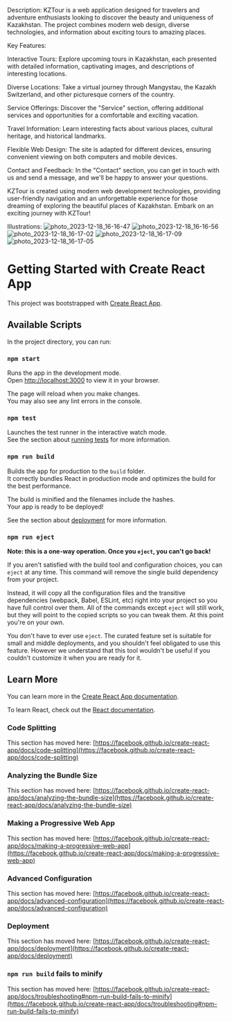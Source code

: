 Description:
KZTour is a web application designed for travelers and adventure enthusiasts looking to discover the beauty and uniqueness of Kazakhstan. The project combines modern web design, diverse technologies, and information about exciting tours to amazing places.

Key Features:

Interactive Tours: Explore upcoming tours in Kazakhstan, each presented with detailed information, captivating images, and descriptions of interesting locations.

Diverse Locations: Take a virtual journey through Mangystau, the Kazakh Switzerland, and other picturesque corners of the country.

Service Offerings: Discover the "Service" section, offering additional services and opportunities for a comfortable and exciting vacation.

Travel Information: Learn interesting facts about various places, cultural heritage, and historical landmarks.

Flexible Web Design: The site is adapted for different devices, ensuring convenient viewing on both computers and mobile devices.

Contact and Feedback: In the "Contact" section, you can get in touch with us and send a message, and we'll be happy to answer your questions.

KZTour is created using modern web development technologies, providing user-friendly navigation and an unforgettable experience for those dreaming of exploring the beautiful places of Kazakhstan. Embark on an exciting journey with KZTour!

Illustrations:
![photo_2023-12-18_16-16-47](https://github.com/UteuliZ/KZ-Tour-project/assets/153912869/f7d863d2-60ca-4714-b39c-b79c4d877402)
![photo_2023-12-18_16-16-56](https://github.com/UteuliZ/KZ-Tour-project/assets/153912869/5ae7e0c4-a00a-45f7-ab74-739983bed010)
![photo_2023-12-18_16-17-02](https://github.com/UteuliZ/KZ-Tour-project/assets/153912869/f1296c27-0eb4-43ef-aab0-600b785ee32d)
![photo_2023-12-18_16-17-09](https://github.com/UteuliZ/KZ-Tour-project/assets/153912869/962ba3d6-7315-4146-90b0-ec9032fa186c)
![photo_2023-12-18_16-17-05](https://github.com/UteuliZ/KZ-Tour-project/assets/153912869/e42a9949-0fd0-42b1-915d-344b306283f4)

# Getting Started with Create React App

This project was bootstrapped with [Create React App](https://github.com/facebook/create-react-app).

## Available Scripts

In the project directory, you can run:

### `npm start`

Runs the app in the development mode.\
Open [http://localhost:3000](http://localhost:3000) to view it in your browser.

The page will reload when you make changes.\
You may also see any lint errors in the console.

### `npm test`

Launches the test runner in the interactive watch mode.\
See the section about [running tests](https://facebook.github.io/create-react-app/docs/running-tests) for more information.

### `npm run build`

Builds the app for production to the `build` folder.\
It correctly bundles React in production mode and optimizes the build for the best performance.

The build is minified and the filenames include the hashes.\
Your app is ready to be deployed!

See the section about [deployment](https://facebook.github.io/create-react-app/docs/deployment) for more information.

### `npm run eject`

**Note: this is a one-way operation. Once you `eject`, you can't go back!**

If you aren't satisfied with the build tool and configuration choices, you can `eject` at any time. This command will remove the single build dependency from your project.

Instead, it will copy all the configuration files and the transitive dependencies (webpack, Babel, ESLint, etc) right into your project so you have full control over them. All of the commands except `eject` will still work, but they will point to the copied scripts so you can tweak them. At this point you're on your own.

You don't have to ever use `eject`. The curated feature set is suitable for small and middle deployments, and you shouldn't feel obligated to use this feature. However we understand that this tool wouldn't be useful if you couldn't customize it when you are ready for it.

## Learn More

You can learn more in the [Create React App documentation](https://facebook.github.io/create-react-app/docs/getting-started).

To learn React, check out the [React documentation](https://reactjs.org/).

### Code Splitting

This section has moved here: [https://facebook.github.io/create-react-app/docs/code-splitting](https://facebook.github.io/create-react-app/docs/code-splitting)

### Analyzing the Bundle Size

This section has moved here: [https://facebook.github.io/create-react-app/docs/analyzing-the-bundle-size](https://facebook.github.io/create-react-app/docs/analyzing-the-bundle-size)

### Making a Progressive Web App

This section has moved here: [https://facebook.github.io/create-react-app/docs/making-a-progressive-web-app](https://facebook.github.io/create-react-app/docs/making-a-progressive-web-app)

### Advanced Configuration

This section has moved here: [https://facebook.github.io/create-react-app/docs/advanced-configuration](https://facebook.github.io/create-react-app/docs/advanced-configuration)

### Deployment

This section has moved here: [https://facebook.github.io/create-react-app/docs/deployment](https://facebook.github.io/create-react-app/docs/deployment)

### `npm run build` fails to minify

This section has moved here: [https://facebook.github.io/create-react-app/docs/troubleshooting#npm-run-build-fails-to-minify](https://facebook.github.io/create-react-app/docs/troubleshooting#npm-run-build-fails-to-minify)

